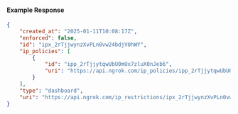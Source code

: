 <!-- Code generated for API Clients. DO NOT EDIT. -->

#### Example Response

```json
{
	"created_at": "2025-01-11T10:08:17Z",
	"enforced": false,
	"id": "ipx_2rTjjwynzXvPLn0vw24bdjV0hWY",
	"ip_policies": [
		{
			"id": "ipp_2rTjjytqwUbU0mUx7zluX0nJeb6",
			"uri": "https://api.ngrok.com/ip_policies/ipp_2rTjjytqwUbU0mUx7zluX0nJeb6"
		}
	],
	"type": "dashboard",
	"uri": "https://api.ngrok.com/ip_restrictions/ipx_2rTjjwynzXvPLn0vw24bdjV0hWY"
}
```
